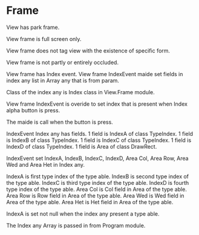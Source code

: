 # Frame

View has park frame.

View frame is full screen only.

View frame does not tag view with the existence of specific form.

View frame is not partly or entirely occluded.

View frame has Index event.
View frame IndexEvent maide set fields in index any list in Array any that is from param.

Class of the index any is Index class in View.Frame module.

View frame IndexEvent is overide to set index that is present
when Index alpha button is press.

The maide is call when the button is press.

IndexEvent Index any has fields.
1 field is IndexA of class TypeIndex.
1 field is IndexB of class TypeIndex.
1 field is IndexC of class TypeIndex.
1 field is IndexD of class TypeIndex.
1 field is Area of class DrawRect.

IndexEvent set IndexA, IndexB, IndexC, IndexD, Area Col, Area Row, Area Wed and Area Het in Index any.

IndexA is first type index of the type able.
IndexB is second type index of the type able.
IndexC is third type index of the type able.
IndexD is fourth type index of the type able.
Area Col is Col field in Area of the type able.
Area Row is Row field in Area of the type able.
Area Wed is Wed field in Area of the type able.
Area Het is Het field in Area of the type able.

IndexA is set not null when the index any present a type able.

The Index any Array is passed in from Program module.
